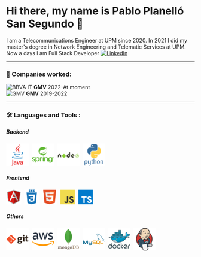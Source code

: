 # Hi there, my name is Pablo Planelló San Segundo 👋

I am a Telecommunications Engineer at UPM since 2020. In 2021 I did my master's degree in Network Engineering and Telematic Services at UPM.
Now a days I am Full Stack Developer
[![LinkedIn](https://img.shields.io/badge/-Pablo_Planello_San_Segundo-blue?style=flat&logo=Linkedin&logoColor=white)](www.linkedin.com/in/pablo-planell%C3%B3-san-segundo-upm)

---

### :office: Companies worked:

<div style="display: table">
  <div style="diplay: table-cell">
    <span style="diplay: table-cell">
      <img src="https://www.gmv.com/sites/default/files/styles/image_1000/public/content/image/2021/11/03/115/gmvpng.png?itok=NUWQSqne" title="BBVA IT" alt="BBVA IT" width="107" height="80">
    </span>
    <span><strong>GMV</strong> 2022-At moment</span>
  </div>
  <div style="diplay: table-cell">
    <span style="diplay: table-cell">
      <img src="https://www.gmv.com/sites/default/files/styles/image_1000/public/content/image/2021/11/03/115/gmvpng.png?itok=NUWQSqne" title="GMV" alt="GMV" width="107" height="80">
    </span>
    <span><strong>GMV</strong> 2019-2022</span>
  </div>
</div>

---

### :hammer_and_wrench: Languages and Tools :
##### Backend
<div>
  <img src="https://github.com/devicons/devicon/blob/master/icons/java/java-original-wordmark.svg" title="Java" alt="Java" width="60" height="60">&nbsp;
  <img src="https://github.com/devicons/devicon/blob/master/icons/spring/spring-original-wordmark.svg" title="Spring" alt="Spring" width="60" height="60"/>&nbsp;
  <img src="https://github.com/devicons/devicon/blob/master/icons/nodejs/nodejs-original-wordmark.svg" title="NodeJS" alt="NodeJS" width="60" height="60"/>&nbsp;
  <img src="https://github.com/devicons/devicon/blob/master/icons/python/python-original-wordmark.svg" title="Python" alt="Python" width="60" height="60"/>&nbsp;
</div>

##### Frontend
<div>
  <img src="https://github.com/devicons/devicon/blob/master/icons/angularjs/angularjs-original.svg" title="Angular" alt="Angular" width="40" height="40"/>&nbsp;
  <img src="https://github.com/devicons/devicon/blob/master/icons/css3/css3-plain-wordmark.svg"  title="CSS3" alt="CSS" width="40" height="40"/>&nbsp;
  <img src="https://github.com/devicons/devicon/blob/master/icons/html5/html5-original.svg" title="HTML5" alt="HTML" width="40" height="40"/>&nbsp;
  <img src="https://github.com/devicons/devicon/blob/master/icons/javascript/javascript-original.svg" title="JavaScript" alt="JavaScript" width="40" height="40"/>&nbsp;
  <img src="https://github.com/devicons/devicon/blob/master/icons/typescript/typescript-original.svg" title="TypeScript" alt="TypeScript" width="40" height="40"/>&nbsp;
</div>

##### Others
<div>
  <img src="https://github.com/devicons/devicon/blob/master/icons/git/git-original-wordmark.svg" title="Git" **alt="Git" width="60" height="60"/>&nbsp;
  <img src="https://github.com/devicons/devicon/blob/master/icons/amazonwebservices/amazonwebservices-original-wordmark.svg" title="AWS" alt="AWS" width="60" height="60"/>&nbsp;
  <img src="https://github.com/devicons/devicon/blob/master/icons/mongodb/mongodb-original-wordmark.svg" title="MongoDB"  alt="MongoDB" width="60" height="60"/>&nbsp;
  <img src="https://github.com/devicons/devicon/blob/master/icons/mysql/mysql-original-wordmark.svg" title="MySQL"  alt="MySQL" width="60" height="60"/>&nbsp;
  <img src="https://github.com/devicons/devicon/blob/master/icons/docker/docker-original-wordmark.svg" title="Docker"  alt="Docker" width="60" height="60">&nbsp;
  <img src="https://github.com/devicons/devicon/blob/master/icons/jenkins/jenkins-original.svg" title="Jenkins"  alt="Jenkins" width="60" height="60">&nbsp;
</div>
